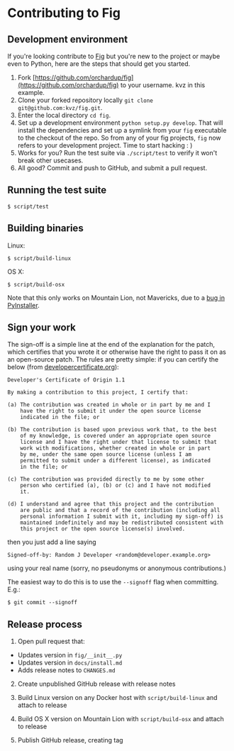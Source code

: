 # Contributing to Fig

## Development environment

If you're looking contribute to [Fig](http://www.fig.sh/)
but you're new to the project or maybe even to Python, here are the steps
that should get you started.

1. Fork [https://github.com/orchardup/fig](https://github.com/orchardup/fig) to your username. kvz in this example.
1. Clone your forked repository locally `git clone git@github.com:kvz/fig.git`.
1. Enter the local directory `cd fig`.
1. Set up a development environment `python setup.py develop`. That will install the dependencies and set up a symlink from your `fig` executable to the checkout of the repo. So from any of your fig projects, `fig` now refers to your development project. Time to start hacking : )
1. Works for you? Run the test suite via `./script/test` to verify it won't break other usecases.
1. All good? Commit and push to GitHub, and submit a pull request.

## Running the test suite

    $ script/test

## Building binaries

Linux:

    $ script/build-linux

OS X:

    $ script/build-osx

Note that this only works on Mountain Lion, not Mavericks, due to a [bug in PyInstaller](http://www.pyinstaller.org/ticket/807).

## Sign your work

The sign-off is a simple line at the end of the explanation for the
patch, which certifies that you wrote it or otherwise have the right to
pass it on as an open-source patch.  The rules are pretty simple: if you
can certify the below (from [developercertificate.org](http://developercertificate.org/)):

    Developer's Certificate of Origin 1.1

    By making a contribution to this project, I certify that:

    (a) The contribution was created in whole or in part by me and I
        have the right to submit it under the open source license
        indicated in the file; or

    (b) The contribution is based upon previous work that, to the best
        of my knowledge, is covered under an appropriate open source
        license and I have the right under that license to submit that
        work with modifications, whether created in whole or in part
        by me, under the same open source license (unless I am
        permitted to submit under a different license), as indicated
        in the file; or

    (c) The contribution was provided directly to me by some other
        person who certified (a), (b) or (c) and I have not modified
        it.

    (d) I understand and agree that this project and the contribution
        are public and that a record of the contribution (including all
        personal information I submit with it, including my sign-off) is
        maintained indefinitely and may be redistributed consistent with
        this project or the open source license(s) involved.

then you just add a line saying

    Signed-off-by: Random J Developer <random@developer.example.org>

using your real name (sorry, no pseudonyms or anonymous contributions.)

The easiest way to do this is to use the `--signoff` flag when committing. E.g.:


    $ git commit --signoff


## Release process

1. Open pull request that:

 - Updates version in `fig/__init__.py`
 - Updates version in `docs/install.md`
 - Adds release notes to `CHANGES.md`

2. Create unpublished GitHub release with release notes

3. Build Linux version on any Docker host with `script/build-linux` and attach to release

4. Build OS X version on Mountain Lion with `script/build-osx` and attach to release

5. Publish GitHub release, creating tag


